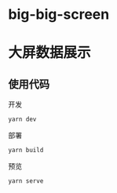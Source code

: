 # big-big-screen
# 大屏数据展示

## 使用代码

开发

```bash
yarn dev
```

部署

```bash
yarn build
```

预览

```bash
yarn serve
```
